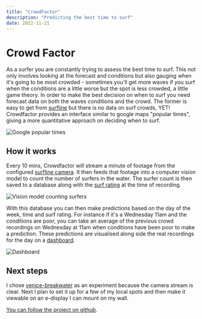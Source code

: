 ```yaml
---
title: "CrowdFactor"
description: "Predicting the best time to surf"
date: 2022-11-21
---
```


# Crowd Factor

As a surfer you are constantly trying to assess the best time to surf. This not only involves looking at the forecast and conditions but also gauging when it's going to be most crowded - sometimes you'll get more waves if you surf when the conditions are a little worse but the spot is less crowded, a little game theory. In order to make the best decision on when to surf you need forecast data on both the waves conditions and the crowd. The former is easy to get from [surfline](https://www.surfline.com/) but there is no data on surf crowds, YET! Crowdfactor provides an interface similar to google maps "popular times", giving a more quantitative approach on deciding when to surf.

![Google popular times](/img/populartimes.png)

## How it works

Every 10 mins, Crowdfactor will stream a minute of footage from the configured [surfline camera](https://www.surfline.com/surf-report/venice-breakwater/590927576a2e4300134fbed8). It then feeds that footage into a computer vision model to count the number of surfers in the water. The surfer count is then saved to a database along with the [surf rating](https://www.surfline.com/surf-news/surflines-rating-surf-heights-quality/1417) at the time of recording.

![Vision model counting surfers](/img/prediction.png)

With this database you can then make predictions based on the day of the week, time and surf rating. For instance if it's a Wednesday 11am and the conditions are poor, you can take an average of the previous crowd recordings on Wednesday at 11am when conditions have been poor to make a prediction. These predictions are visualised along side the real recordings for the day on a [dashboard](https://9d6cb911e0cb153469c25e3e910ac831.balena-devices.com/).

![Dashboard](/img/dashboard.png)

## Next steps

I chose [venice-breakwater](https://www.surfline.com/surf-report/venice-breakwater/590927576a2e4300134fbed8) as an experiment because the camera stream is clear. Next I plan to set it up for a few of my local spots and then make it viewable on an e-display I can mount on my wall. 

[You can follow the project on github](https://github.com/craigmulligan/crowdfactor).
